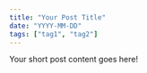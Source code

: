 ```yaml
---
title: "Your Post Title"
date: "YYYY-MM-DD"
tags: ["tag1", "tag2"]
---
```


Your short post content goes here!
